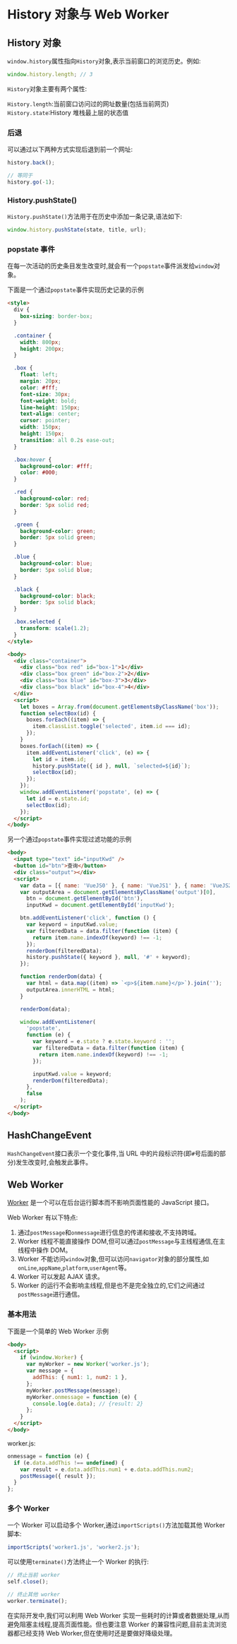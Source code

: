 # History 对象与 Web Worker

## History 对象

`window.history`属性指向`History`对象,表示当前窗口的浏览历史。例如:

```javascript
window.history.length; // 3
```

`History`对象主要有两个属性:

`History.length`:当前窗口访问过的网址数量(包括当前网页)
`History.state`:History 堆栈最上层的状态值

### 后退

可以通过以下两种方式实现后退到前一个网址:

```javascript
history.back();

// 等同于
history.go(-1);
```

### History.pushState()

`History.pushState()`方法用于在历史中添加一条记录,语法如下:

```javascript
window.history.pushState(state, title, url);
```

### popstate 事件

在每一次活动的历史条目发生改变时,就会有一个`popstate`事件派发给`window`对象。

下面是一个通过`popstate`事件实现历史记录的示例

```html
<style>
  div {
    box-sizing: border-box;
  }

  .container {
    width: 800px;
    height: 200px;
  }

  .box {
    float: left;
    margin: 20px;
    color: #fff;
    font-size: 30px;
    font-weight: bold;
    line-height: 150px;
    text-align: center;
    cursor: pointer;
    width: 150px;
    height: 150px;
    transition: all 0.2s ease-out;
  }

  .box:hover {
    background-color: #fff;
    color: #000;
  }

  .red {
    background-color: red;
    border: 5px solid red;
  }

  .green {
    background-color: green;
    border: 5px solid green;
  }

  .blue {
    background-color: blue;
    border: 5px solid blue;
  }

  .black {
    background-color: black;
    border: 5px solid black;
  }

  .box.selected {
    transform: scale(1.2);
  }
</style>

<body>
  <div class="container">
    <div class="box red" id="box-1">1</div>
    <div class="box green" id="box-2">2</div>
    <div class="box blue" id="box-3">3</div>
    <div class="box black" id="box-4">4</div>
  </div>
  <script>
    let boxes = Array.from(document.getElementsByClassName('box'));
    function selectBox(id) {
      boxes.forEach((item) => {
        item.classList.toggle('selected', item.id === id);
      });
    }
    boxes.forEach((item) => {
      item.addEventListener('click', (e) => {
        let id = item.id;
        history.pushState({ id }, null, `selected=${id}`);
        selectBox(id);
      });
    });
    window.addEventListener('popstate', (e) => {
      let id = e.state.id;
      selectBox(id);
    });
  </script>
</body>
```

另一个通过`popstate`事件实现过滤功能的示例

```html
<body>
  <input type="text" id="inputKwd" />
  <button id="btn">查询</button>
  <div class="output"></div>
  <script>
    var data = [{ name: 'VueJS0' }, { name: 'VueJS1' }, { name: 'VueJS2' }, { name: 'VueJS3' }, { name: 'VueJS4' }, { name: 'VueJS5' }];
    var outputArea = document.getElementsByClassName('output')[0],
      btn = document.getElementById('btn'),
      inputKwd = document.getElementById('inputKwd');

    btn.addEventListener('click', function () {
      var keyword = inputKwd.value;
      var filteredData = data.filter(function (item) {
        return item.name.indexOf(keyword) !== -1;
      });
      renderDom(filteredData);
      history.pushState({ keyword }, null, '#' + keyword);
    });

    function renderDom(data) {
      var html = data.map((item) => `<p>${item.name}</p>`).join('');
      outputArea.innerHTML = html;
    }

    renderDom(data);

    window.addEventListener(
      'popstate',
      function (e) {
        var keyword = e.state ? e.state.keyword : '';
        var filteredData = data.filter(function (item) {
          return item.name.indexOf(keyword) !== -1;
        });

        inputKwd.value = keyword;
        renderDom(filteredData);
      },
      false
    );
  </script>
</body>
```

## HashChangeEvent

`HashChangeEvent`接口表示一个变化事件,当 URL 中的片段标识符(即`#`号后面的部分)发生改变时,会触发此事件。

## Web Worker

[Worker](https://developer.mozilla.org/zh-CN/docs/Web/API/Worker) 是一个可以在后台运行脚本而不影响页面性能的 JavaScript 接口。

Web Worker 有以下特点:

1. 通过`postMessage`和`onmessage`进行信息的传递和接收,不支持跨域。
2. Worker 线程不能直接操作 DOM,但可以通过`postMessage`与主线程通信,在主线程中操作 DOM。
3. Worker 不能访问`window`对象,但可以访问`navigator`对象的部分属性,如`onLine`,`appName`,`platform`,`userAgent`等。
4. Worker 可以发起 AJAX 请求。
5. Worker 的运行不会影响主线程,但是也不是完全独立的,它们之间通过`postMessage`进行通信。

### 基本用法

下面是一个简单的 Web Worker 示例

```html
<body>
  <script>
    if (window.Worker) {
      var myWorker = new Worker('worker.js');
      var message = {
        addThis: { num1: 1, num2: 1 },
      };
      myWorker.postMessage(message);
      myWorker.onmessage = function (e) {
        console.log(e.data); // {result: 2}
      };
    }
  </script>
</body>
```

worker.js:

```javascript
onmessage = function (e) {
  if (e.data.addThis !== undefined) {
    var result = e.data.addThis.num1 + e.data.addThis.num2;
    postMessage({ result });
  }
};
```

### 多个 Worker

一个 Worker 可以启动多个 Worker,通过`importScripts()`方法加载其他 Worker 脚本:

```javascript
importScripts('worker1.js', 'worker2.js');
```

可以使用`terminate()`方法终止一个 Worker 的执行:

```javascript
// 终止当前 worker
self.close();

// 终止其他 worker
worker.terminate();
```

在实际开发中,我们可以利用 Web Worker 实现一些耗时的计算或者数据处理,从而避免阻塞主线程,提高页面性能。但也要注意 Worker 的兼容性问题,目前主流浏览器都已经支持 Web Worker,但在使用时还是要做好降级处理。
